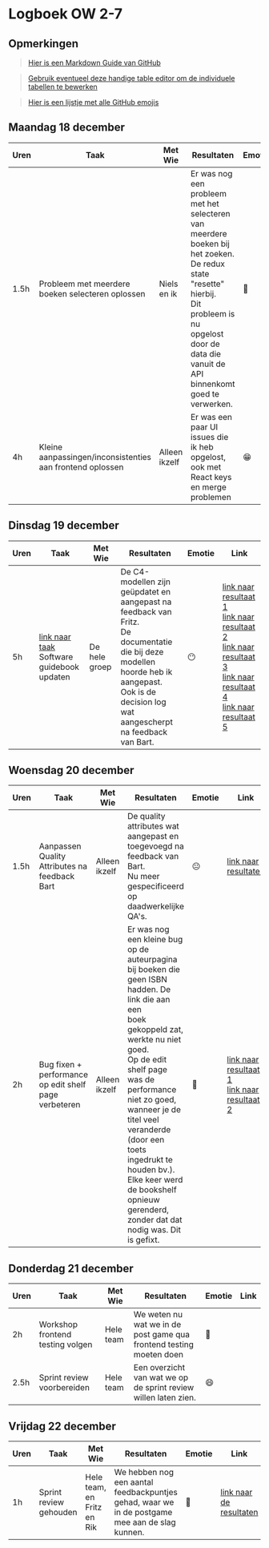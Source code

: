 # Logboek OW 2-7

## Opmerkingen

> [Hier is een Markdown Guide van GitHub](https://guides.github.com/features/mastering-markdown/)

> [Gebruik eventueel deze handige table editor om de individuele tabellen te bewerken](https://www.tablesgenerator.com/markdown_tables)

> [Hier is een lijstje met alle GitHub emojis](https://github.com/ikatyang/emoji-cheat-sheet/blob/master/README.md)

## Maandag 18 december

| **Uren** | **Taak**                                                  | **Met Wie**   | **Resultaten**                                                                                                                                                                                               | **Emotie**              | **Link**                                                                                     |
|----------|-----------------------------------------------------------|---------------|--------------------------------------------------------------------------------------------------------------------------------------------------------------------------------------------------------------|-------------------------|----------------------------------------------------------------------------------------------|
| 1.5h     | Probleem met meerdere boeken selecteren oplossen          | Niels en ik   | Er was nog een probleem met het selecteren van meerdere boeken bij het zoeken. De redux state "resette" hierbij.<br>Dit probleem is nu opgelost door de data die vanuit de API binnenkomt goed te verwerken. | :slightly_smiling_face: | [link naar de resultaten](https://github.com/HANICA-DWA/project-sep23-klipspringer/pull/293) |
| 4h       | Kleine aanpassingen/inconsistenties aan frontend oplossen | Alleen ikzelf | Er was een paar UI issues die ik heb opgelost, ook met React keys en merge problemen                                                                                                                         | :grin:                  | [link naar de resultaten](https://github.com/HANICA-DWA/project-sep23-klipspringer/pull/297) |


## Dinsdag 19 december

| **Uren** | **Taak**                                                                                                            | **Met Wie**   | **Resultaten**                                                                                                                                                                                       | **Emotie** | **Link**                                                                                                                                                                                                                                                                                                                                                                                                                                                                                                                                                                                                                                                                              |
|----------|---------------------------------------------------------------------------------------------------------------------|---------------|------------------------------------------------------------------------------------------------------------------------------------------------------------------------------------------------------|------------|---------------------------------------------------------------------------------------------------------------------------------------------------------------------------------------------------------------------------------------------------------------------------------------------------------------------------------------------------------------------------------------------------------------------------------------------------------------------------------------------------------------------------------------------------------------------------------------------------------------------------------------------------------------------------------------|
| 5h       | [link naar taak](https://github.com/HANICA-DWA/project-sep23-klipspringer/issues/252)<br>Software guidebook updaten | De hele groep | De C4-modellen zijn geüpdatet en aangepast na feedback van Fritz.<br>De documentatie die bij deze modellen hoorde heb ik aangepast.<br>Ook is de decision log wat aangescherpt na feedback van Bart. | :no_mouth: | [link naar resultaat 1](https://github.com/HANICA-DWA/project-sep23-klipspringer/commit/d05a7c82596468ec675b1d75e30af66d13f529e9)<br>[link naar resultaat 2](https://github.com/HANICA-DWA/project-sep23-klipspringer/commit/384bc00b734cd6e5162ca6ce5bcc6e03c176b296)<br>[link naar resultaat 3](https://github.com/HANICA-DWA/project-sep23-klipspringer/commit/ef0a8c9502af5760411095821392c86f16da3cdb)<br>[link naar resultaat 4](https://github.com/HANICA-DWA/project-sep23-klipspringer/commit/b5580a8828328bf05070870019b0adefa9ac330f)<br>[link naar resultaat 5](https://github.com/HANICA-DWA/project-sep23-klipspringer/commit/3d2698e3bb7e220caf721c1815098377558f8ce5) |

## Woensdag 20 december

| **Uren** | **Taak**                                              | **Met Wie**   | **Resultaten**                                                                                                                                                                                                                                                                                                                                                                   | **Emotie**     | **Link**                                                                                                                                                                                                                                                               |
|----------|-------------------------------------------------------|---------------|----------------------------------------------------------------------------------------------------------------------------------------------------------------------------------------------------------------------------------------------------------------------------------------------------------------------------------------------------------------------------------|----------------|------------------------------------------------------------------------------------------------------------------------------------------------------------------------------------------------------------------------------------------------------------------------|
| 1.5h     | Aanpassen Quality Attributes na feedback Bart         | Alleen ikzelf | De quality attributes wat aangepast en toegevoegd na feedback van Bart. <br>Nu meer gespecificeerd op daadwerkelijke QA's.                                                                                                                                                                                                                                                       | :neutral_face: | [link naar resultaten](https://github.com/HANICA-DWA/project-sep23-klipspringer/commit/4c7a337d1f97f5ae9365734a662a71c3e59f77a8)                                                                                                                                       |
| 2h       | Bug fixen + performance op edit shelf page verbeteren | Alleen ikzelf | Er was nog een kleine bug op de auteurpagina bij boeken die geen ISBN hadden. De link die aan een<br>boek gekoppeld zat, werkte nu niet goed.<br>Op de edit shelf page was de performance niet zo goed, wanneer je de titel veel veranderde (door een toets<br>ingedrukt te houden bv.). Elke keer werd de bookshelf opnieuw gerenderd, zonder dat dat nodig was. Dit is gefixt. | :thinking: | [link naar resultaat 1](https://github.com/HANICA-DWA/project-sep23-klipspringer/commit/8c5bbb5a7434ad4b72532c34bbb4bb46d59eb0cf)<br>[link naar resultaat 2](https://github.com/HANICA-DWA/project-sep23-klipspringer/commit/4bb32e08d2d5a42a4749ac20c238f5f8715e03b8) |

## Donderdag 21 december

| **Uren** | **Taak**                         | **Met Wie** | **Resultaten**                                                      | **Emotie** | **Link** |
|----------|----------------------------------|-------------|---------------------------------------------------------------------|------------|----------|
| 2h       | Workshop frontend testing volgen | Hele team   | We weten nu wat we in de post game qua frontend testing moeten doen | :thinking: |          |
| 2.5h     | Sprint review voorbereiden       | Hele team   | Een overzicht van wat we op de sprint review willen laten zien.     | :smile:    |          |

## Vrijdag 22 december

| **Uren** | **Taak**               | **Met Wie**                | **Resultaten**                                                                                 | **Emotie**              | **Link**                                                                                                                            |
|----------|------------------------|----------------------------|------------------------------------------------------------------------------------------------|-------------------------|-------------------------------------------------------------------------------------------------------------------------------------|
| 1h       | Sprint review gehouden | Hele team, en Fritz en Rik | We hebben nog een aantal feedbackpuntjes gehad, waar we in de postgame mee aan de slag kunnen. | :slightly_smiling_face: | [link naar de resultaten](https://github.com/HANICA-DWA/project-sep23-klipspringer/commit/14f04c12d3960e4483b4cc2f4c044f28be6ce2bb) |
